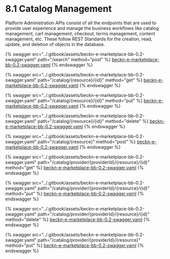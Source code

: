 # 8.1 Catalog Management

Platform Administration APIs consist of all the endpoints that are used to provide user experience and manage the business workflows like catalog management, cart management, checkout, terms management, content management, etc. These follow REST Standards for the creation, read, update, and deletion of objects in the database.&#x20;

{% swagger src="../.gitbook/assets/beckn-e-marketplace-bb-0.2-swagger.yaml" path="/search" method="post" %}
[beckn-e-marketplace-bb-0.2-swagger.yaml](../.gitbook/assets/beckn-e-marketplace-bb-0.2-swagger.yaml)
{% endswagger %}

{% swagger src="../.gitbook/assets/beckn-e-marketplace-bb-0.2-swagger.yaml" path="/catalog/{resource}/{id}" method="get" %}
[beckn-e-marketplace-bb-0.2-swagger.yaml](../.gitbook/assets/beckn-e-marketplace-bb-0.2-swagger.yaml)
{% endswagger %}

{% swagger src="../.gitbook/assets/beckn-e-marketplace-bb-0.2-swagger.yaml" path="/catalog/{resource}/{id}" method="put" %}
[beckn-e-marketplace-bb-0.2-swagger.yaml](../.gitbook/assets/beckn-e-marketplace-bb-0.2-swagger.yaml)
{% endswagger %}

{% swagger src="../.gitbook/assets/beckn-e-marketplace-bb-0.2-swagger.yaml" path="/catalog/{resource}/{id}" method="delete" %}
[beckn-e-marketplace-bb-0.2-swagger.yaml](../.gitbook/assets/beckn-e-marketplace-bb-0.2-swagger.yaml)
{% endswagger %}

{% swagger src="../.gitbook/assets/beckn-e-marketplace-bb-0.2-swagger.yaml" path="/catalog/{resource}" method="post" %}
[beckn-e-marketplace-bb-0.2-swagger.yaml](../.gitbook/assets/beckn-e-marketplace-bb-0.2-swagger.yaml)
{% endswagger %}

{% swagger src="../.gitbook/assets/beckn-e-marketplace-bb-0.2-swagger.yaml" path="/catalog/provider/{providerId}/{resource}/{id}" method="get" %}
[beckn-e-marketplace-bb-0.2-swagger.yaml](../.gitbook/assets/beckn-e-marketplace-bb-0.2-swagger.yaml)
{% endswagger %}

{% swagger src="../.gitbook/assets/beckn-e-marketplace-bb-0.2-swagger.yaml" path="/catalog/provider/{providerId}/{resource}/{id}" method="put" %}
[beckn-e-marketplace-bb-0.2-swagger.yaml](../.gitbook/assets/beckn-e-marketplace-bb-0.2-swagger.yaml)
{% endswagger %}

{% swagger src="../.gitbook/assets/beckn-e-marketplace-bb-0.2-swagger.yaml" path="/catalog/provider/{providerId}/{resource}/{id}" method="delete" %}
[beckn-e-marketplace-bb-0.2-swagger.yaml](../.gitbook/assets/beckn-e-marketplace-bb-0.2-swagger.yaml)
{% endswagger %}

{% swagger src="../.gitbook/assets/beckn-e-marketplace-bb-0.2-swagger.yaml" path="/catalog/provider/{providerId}/{resource}" method="put" %}
[beckn-e-marketplace-bb-0.2-swagger.yaml](../.gitbook/assets/beckn-e-marketplace-bb-0.2-swagger.yaml)
{% endswagger %}